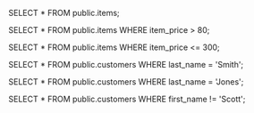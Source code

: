 SELECT * FROM public.items;

SELECT * FROM public.items WHERE item_price > 80;

SELECT * FROM public.items WHERE item_price <= 300;

SELECT * FROM public.customers WHERE last_name = 'Smith';

SELECT * FROM public.customers WHERE last_name = 'Jones';

SELECT * FROM public.customers WHERE first_name != 'Scott';